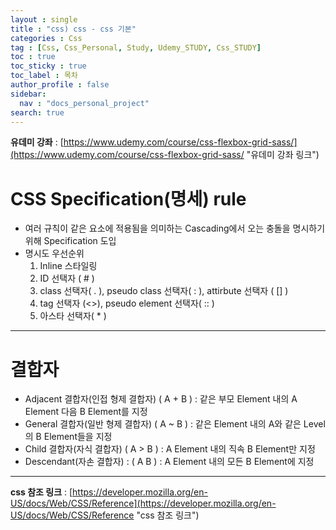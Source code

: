```yaml
---
layout : single
title : "css) css - css 기본"
categories : Css
tag : [Css, Css_Personal, Study, Udemy_STUDY, Css_STUDY]
toc : true
toc_sticky : true
toc_label : 목차
author_profile : false
sidebar:
  nav : "docs_personal_project"
search: true
---
```


**유데미 강좌** : [https://www.udemy.com/course/css-flexbox-grid-sass/](https://www.udemy.com/course/css-flexbox-grid-sass/ "유데미 강좌 링크")

# CSS Specification(명세) rule
- 여러 규칙이 같은 요소에 적용됨을 의미하는 Cascading에서 오는 충돌을 명시하기 위해 Specification 도입
- 명시도 우선순위
  1. Inline 스타일링
  2. ID 선택자 ( # )
  3. class 선택자( . ), pseudo class 선택자( : ), attirbute 선택자 ( [] )
  4. tag 선택자 (<>), pseudo element 선택자( :: )
  5. 아스타 선택자( * )

---

# 결합자
- Adjacent 결합자(인접 형제 결합자) ( A + B ) : 같은 부모 Element 내의 A Element 다음 B Element를 지정
- General 결합자(일반 형제 결합자) ( A ~ B ) : 같은 Element 내의 A와 같은 Level의 B Element들을 지정
- Child 결합자(자식 결합자) ( A > B ) : A Element 내의 직속 B Element만 지정
- Descendant(자손 결합자) : ( A B ) : A Element 내의 모든 B Element에 지정

---

**css 참조 링크** : [https://developer.mozilla.org/en-US/docs/Web/CSS/Reference](https://developer.mozilla.org/en-US/docs/Web/CSS/Reference "css 참조 링크")